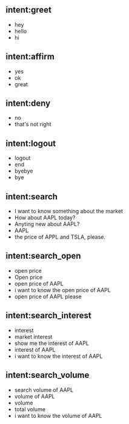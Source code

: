 ## intent:greet
- hey
- hello
- hi

## intent:affirm
- yes
- ok
- great

## intent:deny
- no
- that's not right

## intent:logout
- logout
- end
- byebye
- bye

## intent:search
- I want to know something about the market
- How about AAPL today?
- Anyting new about AAPL?
- AAPL
- the price of APPL and TSLA, please.

## intent:search_open
- open price
- Open price
- open price of AAPL
- i want to know the open price of AAPL
- open price of AAPL please

## intent:search_interest
- interest
- market interest
- show me the interest of AAPL
- interest of AAPL
- i want to know the interest of AAPL

## intent:search_volume
- search volume of AAPL
- volume of AAPL
- volume
- total volume
- i want to know the volume of AAPL